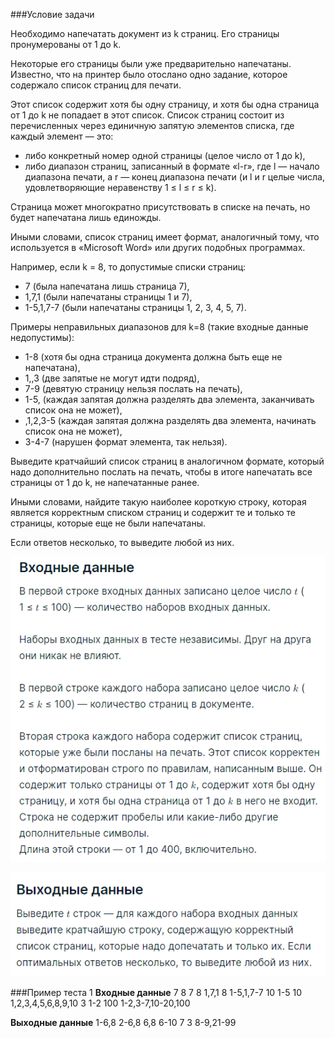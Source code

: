 ###Условие задачи

Необходимо напечатать документ из k страниц. Его страницы пронумерованы от 1 до k.

Некоторые его страницы были уже предварительно напечатаны. Известно, что на принтер было отослано одно задание, которое содержало список страниц для печати.

Этот список содержит хотя бы одну страницу, и хотя бы одна страница от 1 до k не попадает в этот список. Список страниц состоит из перечисленных через единичную запятую элементов списка, где каждый элемент — это:

* либо конкретный номер одной страницы (целое число от 1 до k),
* либо диапазон страниц, записанный в формате «l-r», где l — начало диапазона печати, а r — конец диапазона печати (и l и r целые числа, удовлетворяющие неравенству 1 ≤ l ≤ r ≤ k).

Страница может многократно присутствовать в списке на печать, но будет напечатана лишь единожды.

Иными словами, список страниц имеет формат, аналогичный тому, что используется в «Microsoft Word» или других подобных программах.

Например, если k = 8, то допустимые списки страниц:

* 7 (была напечатана лишь страница 7),
* 1,7,1 (были напечатаны страницы 1 и 7),
* 1-5,1,7-7 (были напечатаны страницы 1, 2, 3, 4, 5, 7).

Примеры неправильных диапазонов для k=8 (такие входные данные недопустимы):

* 1-8 (хотя бы одна страница документа должна быть еще не напечатана),
* 1,,3 (две запятые не могут идти подряд),
* 7-9 (девятую страницу нельзя послать на печать),
* 1-5, (каждая запятая должна разделять два элемента, заканчивать список она не может),
* ,1,2,3-5 (каждая запятая должна разделять два элемента, начинать список она не может),
* 3-4-7 (нарушен формат элемента, так нельзя).

Выведите кратчайший список страниц в аналогичном формате, который надо дополнительно послать на печать, чтобы в итоге напечатать все страницы от 1 до k, не напечатанные ранее.

Иными словами, найдите такую наиболее короткую строку, которая является корректным списком страниц и содержит те и только те страницы, которые еще не были напечатаны.

Если ответов несколько, то выведите любой из них.

![Alt text](../images/input07.png)

![Alt text](../images/output07.png)

###Пример теста 1
__Входные данные__
7
8
7
8
1,7,1
8
1-5,1,7-7
10
1-5
10
1,2,3,4,5,6,8,9,10
3
1-2
100
1-2,3-7,10-20,100

__Выходные данные__
1-6,8
2-6,8
6,8
6-10
7
3
8-9,21-99